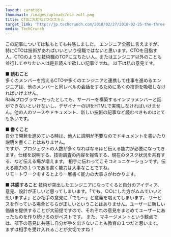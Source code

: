 ```yaml
---
layout: curation
thumbnail: /images/uploads/cto-zoll.png
title: CTOに大切な3つのスキル
target_link: 'http://jp.techcrunch.com/2018/02/27/2018-02-25-the-three-key-cto-skills/'
media: TechCrunch
---
```

この記事については私もとても共感しました。
エンジニア全般に言えますが、特にCTOは技術があればいいという役職ではないと思います。CTOを目指す人、CTOのような技術職のTOPに立ちたい人。またはエンジニア以外のことも並行してやりたい人は是非読んで欲しい記事ですね。
以下は私の意見です。

**■ 読むこと**  
多くのメンバーを抱えるCTOや多くのエンジニアと連携して仕事を進めるエンジニアは、他のメンバーと同レベルの会話をするために多くの技術を吸収しなければいけません。  
Railsプログラマーだったとしても、サーバーを構築するインフラメンバーと話ができないといけないし、デザイナーのUIをHTMLで実現しなければいけません。他の人のソースやドキュメント、新しい技術の記事など読むべきものはとても多いです。


**■ 書くこと**  
自分で開発を進めている時は、他人に説明が不要なのでドキュメントを書いたり説明を書くことはありません。  
ですが、プロジェクトの人数が多くなればなるほど伝える能力が必要になってきます。仕様を説明する、技術調査の内容を報告する、現在のタスク状況を共有する、など伝える場が増えます。
相手に伝わってこそコミュニケーションです。伝える能力の１つである書く能力は大事なことですね。  
リモートワークをするとより一層書く能力の大事さがわかります。

**■ 共感すること**
技術が突出したエンジニアになってくると自分のアイディア、意見、設計が正しいと思ってしまいます。「でも、○○にした方が△△でいいと思いますよ」とか相手の意見に「でも〜」と意義を唱えてしまいます。
サービスを作っている場合どちらが正しいということはありません。ユーザーに新しい価値を提供することが大前提ですので、それぞれの意見をまとめてユーザーにあったものを作り続けるのがベストです。
また、マネージメントという観点では、部下の意見に共感し自分が手を出さないことも教育の１つだと思います。  
まずは相手を受け入れることが大切ですね！

